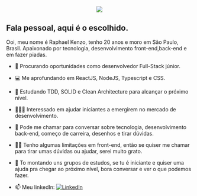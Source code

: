 <h1 align="center">
  <img src="https://media.giphy.com/media/MkX24qVzVZb5m/giphy.gif">
</h1>

<h2>Fala pessoal, aqui é o escolhido.</h2>

Ooi, meu nome é Raphael Kenzo, tenho 20 anos e moro em São Paulo, Brasil. Apaixonado por tecnologia, desenvolvimento front-end,back-end e em fazer piadas.

- 🏢 Procurando oportunidades como desenvolvedor Full-Stack júnior.
- 💻 Me aprofundando em ReactJS, NodeJS, Typescript e CSS.
- 🚀 Estudando TDD, SOLID e Clean Architecture para alcançar o próximo nível.
- 🧑‍🤝‍🧑 Interessado em ajudar iniciantes a emergirem no mercado de desenvolvimento.
- 💬 Pode me chamar para conversar sobre tecnologia, desenvolvimento back-end, começo de carreira, desenhos e tirar dúvidas.
- 🕵️‍♂️ Tenho algumas limitações em front-end, então se quiser me chamar para tirar umas dúvidas ou ajudar, serei muito grato. 
- 🚀 To montando uns grupos de estudos, se tu é iniciante e quiser uma ajuda pra chegar ao próximo nível, bora conversar e 
ver o que podemos fazer.

- 📫 Meu linkedIn:
  <a href="https://www.linkedin.com/in/laura-oliveira-pedro-03660019a/" target="_blank">
    <img src="https://img.shields.io/badge/LinkedIn-%230077B5.svg?&style=flat-square&logo=linkedin&logoColor=white" alt="LinkedIn">
  <a>
